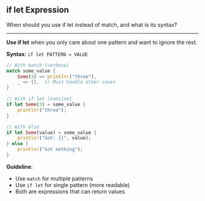 ## if let Expression

When should you use if let instead of match, and what is its syntax?

---

**Use if let** when you only care about one pattern and want to ignore the rest.

**Syntax**: `if let PATTERN = VALUE`

```rust
// With match (verbose)
match some_value {
    Some(3) => println!("three"),
    _ => {},  // Must handle other cases
}

// With if let (concise)
if let Some(3) = some_value {
    println!("three");
}

// With else
if let Some(value) = some_value {
    println!("Got: {}", value);
} else {
    println!("Got nothing");
}
```

**Guideline**: 
- Use `match` for multiple patterns
- Use `if let` for single pattern (more readable)
- Both are expressions that can return values

